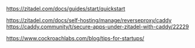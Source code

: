 https://zitadel.com/docs/guides/start/quickstart

https://zitadel.com/docs/self-hosting/manage/reverseproxy/caddy
https://caddy.community/t/secure-apps-under-zitadel-with-caddy/22229

https://www.cockroachlabs.com/blog/tips-for-startups/
